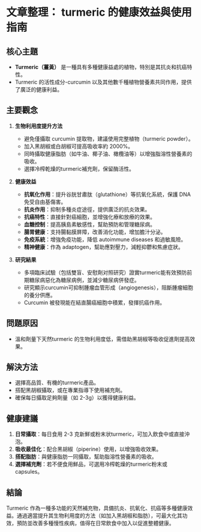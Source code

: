 # 文章整理： turmeric 的健康效益與使用指南

## 核心主題
- **Turmeric（薑黃）** 是一種具有多種健康益處的植物，特別是其抗炎和抗癌特性。
- Turmeric 的活性成分-curcumin 以及其他數千種植物營養素共同作用，提供了廣泛的健康利益。

## 主要觀念
1. **生物利用度提升方法**
   - 避免僅攝取 curcumin 提取物，建議使用完整植物（turmeric powder）。
   - 加入黑胡椒或白胡椒可提高吸收率約 2000%。
   - 同時攝取健康脂肪（如牛油、椰子油、橄欖油等）以增強脂溶性營養素的吸收。
   - 選擇冷榨乾燥的turmeric補充劑，保留酶活性。

2. **健康效益**
   - **抗氧化作用**：提升谷胱甘肅肽（glutathione）等抗氧化系統，保護 DNA 免受自由基傷害。
   - **抗炎作用**：抑制多種炎症途徑，提供廣泛的抗炎效果。
   - **抗癌特性**：直接針對癌細胞，並增強化療和放療的效果。
   - **血糖控制**：提高胰島素敏感性，幫助預防和管理糖尿病。
   - **腸胃健康**：支持腸黏膜屏障，改善消化功能，增加膽汁分泌。
   - **免疫系統**：增強免疫功能，降低 autoimmune diseases 和過敏風險。
   - **精神健康**：作為 adaptogen，幫助應對壓力，減輕抑鬱和焦慮症狀。

3. **研究結果**
   - 多項臨床試驗（包括雙盲、安慰劑对照研究）證實turmeric能有效預防前期糖尿病惡化為糖尿病例，並減少糖尿病併發症。
   - 研究顯示curcumin可抑制腫瘤血管形成（angiogenesis），阻斷腫瘤細胞的養分供應。
   - Curcumin 被發現能在結直腸癌細胞中積累，發揮抗癌作用。

## 問題原因
- 溫和劑量下天然turmeric 的生物利用度低，需借助黑胡椒等吸收促進劑提高效果。

## 解決方法
- 選擇高品質、有機的turmeric產品。
- 搭配黑胡椒攝取，或在專業指導下使用補充劑。
- 確保每日攝取足夠劑量（如 2-3g）以獲得健康利益。

## 健康建議
1. **日常攝取**：每日食用 2-3 克新鮮或粉末状turmeric，可加入飲食中或直接沖泡。
2. **吸收最佳化**：配合黑胡椒（piperine）使用，以增強吸收效果。
3. **搭配脂肪**：與健康脂肪一同攝取，幫助脂溶性營養素的吸收。
4. **選擇補充劑**：若不便食用鮮品，可選用冷榨乾燥的turmeric粉末或 capsules。

## 結論
Turmeric 作為一種多功能的天然補充物，具備抗炎、抗氧化、抗癌等多種健康效益。通過適當提升其生物利用度的方法（如加入黑胡椒和脂肪），可最大化其功效，預防並改善多種慢性疾病，值得在日常飲食中加入以促進整體健康。